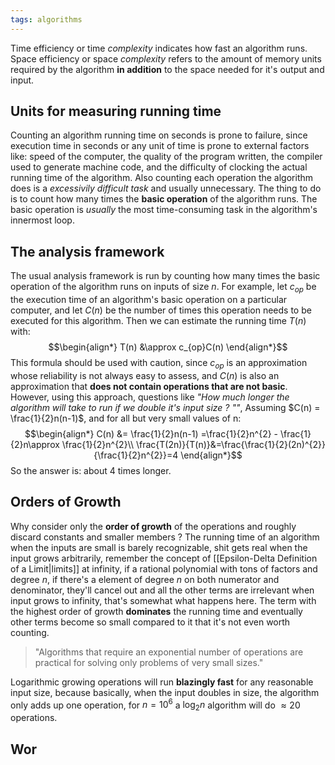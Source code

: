 ```yaml
---
tags: algorithms
---
```

Time efficiency or time *complexity* indicates how fast an algorithm runs.
Space efficiency or space *complexity* refers to the amount of memory units required by the algorithm **in addition** to the space needed for it's output and input.

## Units for measuring running time
Counting an algorithm running time on seconds is prone to failure, since execution time in seconds or any unit of time is prone to external factors like: speed of the computer, the quality of the program written, the compiler used to generate machine code, and the difficulty of clocking the actual running time of the algorithm.
Also counting each operation the algorithm does is a *excessivily difficult task* and usually unnecessary. The thing to do is to count how many times the **basic operation** of the algorithm runs. The basic operation is *usually* the most time-consuming task in the algorithm's innermost loop.

## The analysis framework

The usual analysis framework is run by counting how many times the basic operation of the algorithm runs on inputs of size $n$. For example, let $c_{op}$ be the execution time of an algorithm's basic operation on a particular computer, and let $C(n)$ be the number of times this operation needs to be executed for this algorithm. Then we can estimate the running time $T(n)$ with:
$$\begin{align*}
T(n) &\approx c_{op}C(n)
\end{align*}$$
This formula should be used with caution, since $c_{op}$ is an approximation whose reliability is not always easy to assess, and $C(n)$ is also an approximation that **does not contain operations that are not basic**. However, using this approach, questions like *"How much longer the algorithm will take to run if we double it's input size ? ""*, Assuming $C(n) = \frac{1}{2}n(n-1)$, and for all but very small values of n:
$$\begin{align*}
C(n) &= \frac{1}{2}n(n-1) =\frac{1}{2}n^{2} - \frac{1}{2}n\approx \frac{1}{2}n^{2}\\
\frac{T(2n)}{T(n)}&=\frac{\frac{1}{2}(2n)^{2}}{\frac{1}{2}n^{2}}=4
\end{align*}$$
So the answer is: about $4$ times longer.
## Orders of Growth
Why consider only the **order of growth** of the operations and roughly discard constants and smaller members ? The running time of an algorithm when the inputs are small is barely recognizable, shit gets real when the input grows arbitrarily, remember the concept of [[Epsilon-Delta Definition of a Limit|limits]] at infinity, if a rational polynomial with tons of factors and degree $n$, if there's a element of degree $n$ on both numerator and denominator, they'll cancel out and all the other terms are irrelevant when input grows to infinity, that's somewhat what happens here. The term with the highest order of growth **dominates** the running time and eventually other terms become so small compared to it that it's not even worth counting.

> "Algorithms that require an exponential number of operations are practical for solving only problems of very small sizes."

Logarithmic growing operations will run **blazingly fast** for any reasonable input size, because basically, when the input doubles in size, the algorithm only adds up one operation, for $n=10^{6}$ a $\log_{2}n$ algorithm will do $\approx 20$ operations.

## Wor